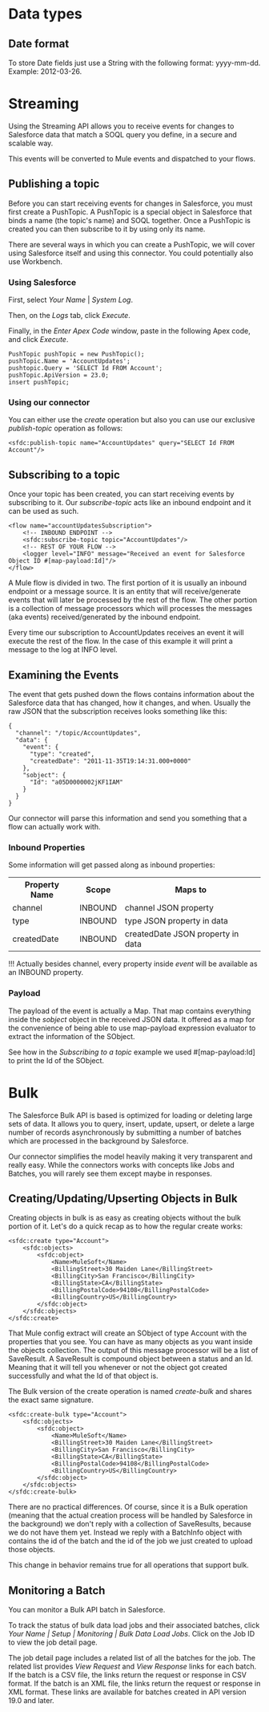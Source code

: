 Data types
==========

Date format
-----------

To store Date fields just use a String with the following format: yyyy-mm-dd.  Example: 2012-03-26.

Streaming
=========

Using the Streaming API allows you to receive events for changes to Salesforce data that match a SOQL query you define,
in a secure and scalable way.

This events will be converted to Mule events and dispatched to your flows.

Publishing a topic
------------------

Before you can start receiving events for changes in Salesforce, you must first create a PushTopic. A PushTopic is a
special object in Salesforce that binds a name (the topic's name) and SOQL together. Once a PushTopic is created you
can then subscribe to it by using only its name.

There are several ways in which you can create a PushTopic, we will cover using Salesforce itself and using this
connector. You could potentially also use Workbench.

### Using Salesforce

First, select _Your Name_ | _System Log_.

Then, on the _Logs_ tab, click _Execute_.

Finally, in the _Enter Apex Code_ window, paste in the following Apex code, and click _Execute_.

	PushTopic pushTopic = new PushTopic();
	pushTopic.Name = 'AccountUpdates';
	pushtopic.Query = 'SELECT Id FROM Account';
	pushTopic.ApiVersion = 23.0;
	insert pushTopic;

### Using our connector

You can either use the _create_ operation but also you can use our exclusive _publish-topic_ operation as follows:

	<sfdc:publish-topic name="AccountUpdates" query="SELECT Id FROM Account"/>

Subscribing to a topic
----------------------

Once your topic has been created, you can start receiving events by subscribing to it. Our _subscribe-topic_ acts
like an inbound endpoint and it can be used as such.

	<flow name="accountUpdatesSubscription">
		<!-- INBOUND ENDPOINT -->
		<sfdc:subscribe-topic topic="AccountUpdates"/>
		<!-- REST OF YOUR FLOW -->
		<logger level="INFO" message="Received an event for Salesforce Object ID #[map-payload:Id]"/>
	</flow>

A Mule flow is divided in two. The first portion of it is usually an inbound endpoint or a message source. It is an
entity that will receive/generate events that will later be processed by the rest of the flow. The other portion is
a collection of message processors which will processes the messages (aka events) received/generated by the inbound
endpoint.

Every time our subscription to AccountUpdates receives an event it will execute the rest of the flow. In the case of
this example it will print a message to the log at INFO level.

Examining the Events
--------------------

The event that gets pushed down the flows contains information about the Salesforce data that has changed, how it
changes, and when. Usually the raw JSON that the subscription receives
looks something like this:

	{
	  "channel": "/topic/AccountUpdates",
	  "data": {
	    "event": {
	      "type": "created",
	      "createdDate": "2011-11-35T19:14:31.000+0000"
	    },
	    "sobject": {
	      "Id": "a05D0000002jKF1IAM"
	    }
	  }
	}

Our connector will parse this information and send you something that a flow can actually work with.

### Inbound Properties

Some information will get passed along as inbound properties:

<table>
	<tr>
		<th>Property Name</th>
		<th>Scope</th>
		<th>Maps to</th>
	</tr>
	<tr>
		<td>channel</td>
		<td>INBOUND</td>
		<td>channel JSON property</td>
	</tr>
	<tr>
		<td>type</td>
		<td>INBOUND</td>
		<td>type JSON property in data</td>
	</tr>
	<tr>
		<td>createdDate</td>
		<td>INBOUND</td>
		<td>createdDate JSON property in data</td>
	</tr>
</table>

!!! Actually besides channel, every property inside _event_ will be available as an INBOUND property.

### Payload

The payload of the event is actually a Map. That map contains everything inside the _sobject_ object in the received
JSON data. It offered as a map for the convenience of being able to use map-payload expression evaluator to extract
the information of the SObject.

See how in the *Subscribing to a topic* example we used #[map-payload:Id] to print the Id of the SObject.

Bulk
====

The Salesforce Bulk API is based is optimized for loading or deleting large sets of data. It allows you to query,
insert, update, upsert, or delete a large number of records asynchronously by submitting a number of batches which
are processed in the background by Salesforce.

Our connector simplifies the model heavily making it very transparent and really easy. While the connectors works
with concepts like Jobs and Batches, you will rarely see them except maybe in responses.

Creating/Updating/Upserting Objects in Bulk
-------------------------------------------

Creating objects in bulk is as easy as creating objects without the bulk portion of it. Let's do a quick recap as to
how the regular create works:

	<sfdc:create type="Account">
	    <sfdc:objects>
	        <sfdc:object>
	            <Name>MuleSoft</Name>
	            <BillingStreet>30 Maiden Lane</BillingStreet>
	            <BillingCity>San Francisco</BillingCity>
	            <BillingState>CA</BillingState>
	            <BillingPostalCode>94108</BillingPostalCode>
	            <BillingCountry>US</BillingCountry>
	        </sfdc:object>
	    </sfdc:objects>
	</sfdc:create>

That Mule config extract will create an SObject of type Account with the properties that you see. You can have as
many objects as you want inside the objects collection. The output of this message processor will be a list of SaveResult. A SaveResult is compound object between a status and an Id. Meaning that it will tell you whenever or not the object got created successfully and what the Id of that object is.

The Bulk version of the create operation is named _create-bulk_ and shares the exact same signature.

	<sfdc:create-bulk type="Account">
	    <sfdc:objects>
	        <sfdc:object>
	            <Name>MuleSoft</Name>
	            <BillingStreet>30 Maiden Lane</BillingStreet>
	            <BillingCity>San Francisco</BillingCity>
	            <BillingState>CA</BillingState>
	            <BillingPostalCode>94108</BillingPostalCode>
	            <BillingCountry>US</BillingCountry>
	        </sfdc:object>
	    </sfdc:objects>
	</sfdc:create-bulk>

There are no practical differences. Of course, since it is a Bulk operation (meaning that the actual creation process
will be handled by Salesforce in the background) we don't reply with a collection of SaveResults, because we do not
have them yet. Instead we reply with a BatchInfo object with contains the id of the batch and the id of the job we
just created to upload those objects.

This change in behavior remains true for all operations that support bulk.

Monitoring a Batch
------------------

You can monitor a Bulk API batch in Salesforce.

To track the status of bulk data load jobs and their associated batches,
click *_Your Name_ | Setup | Monitoring | Bulk Data Load Jobs*. Click on the Job ID to view the job detail page.

The job detail page includes a related list of all the batches for the job. The related list provides _View Request_
and _View Response_ links for each batch. If the batch is a CSV file, the links return the request or response in
CSV format. If the batch is an XML file, the links return the request or response in XML format. These links are
 available for batches created in API version 19.0 and later.